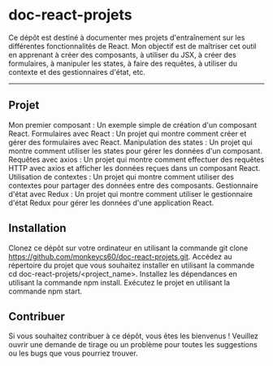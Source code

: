 # doc-react-projets
Ce dépôt est destiné à documenter mes projets d'entraînement sur les différentes fonctionnalités de React. Mon objectif est de maîtriser cet outil en apprenant à créer des composants, à utiliser du JSX, à créer des formulaires, à manipuler les states, à faire des requêtes, à utiliser du contexte et des gestionnaires d'état, etc.
___


## Projet
Mon premier composant : Un exemple simple de création d'un composant React.
Formulaires avec React : Un projet qui montre comment créer et gérer des formulaires avec React.
Manipulation des states : Un projet qui montre comment utiliser les states pour gérer les données d'un composant.
Requêtes avec axios : Un projet qui montre comment effectuer des requêtes HTTP avec axios et afficher les données reçues dans un composant React.
Utilisation de contextes : Un projet qui montre comment utiliser des contextes pour partager des données entre des composants.
Gestionnaire d'état avec Redux : Un projet qui montre comment utiliser le gestionnaire d'état Redux pour gérer les données d'une application React.

## Installation
Clonez ce dépôt sur votre ordinateur en utilisant la commande git clone https://github.com/monkeycs60/doc-react-projets.git.
Accédez au répertoire du projet que vous souhaitez installer en utilisant la commande cd doc-react-projets/<project_name>.
Installez les dépendances en utilisant la commande npm install.
Exécutez le projet en utilisant la commande npm start.

## Contribuer
Si vous souhaitez contribuer à ce dépôt, vous êtes les bienvenus ! Veuillez ouvrir une demande de tirage ou un problème pour toutes les suggestions ou les bugs que vous pourriez trouver.